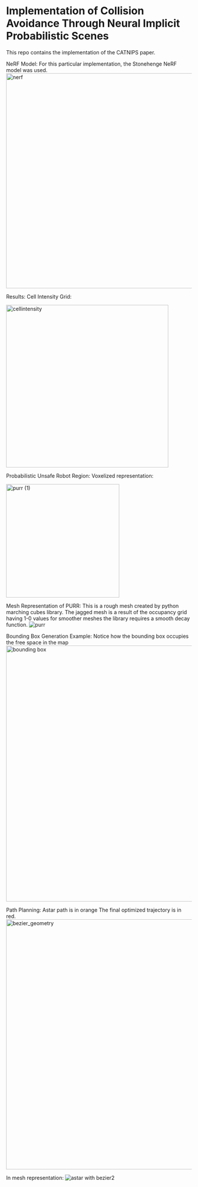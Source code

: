 # Implementation of Collision Avoidance Through Neural Implicit Probabilistic Scenes 

This repo contains the implementation of the CATNIPS paper. 

NeRF Model:
For this particular implementation, the Stonehenge NeRF model was used. 
<img width="582" alt="nerf" src="https://github.com/Samorange1/CATNIPS/assets/71136335/0cf3fa35-3508-4445-9c5f-23323b51eb46">


Results:
Cell Intensity Grid:

<img width="440" alt="cellintensity" src="https://github.com/Samorange1/CATNIPS/assets/71136335/79dea92a-c6ea-4d81-9981-95c88ac573cd">



Probabilistic Unsafe Robot Region:
Voxelized representation:

<img width="307" alt="purr (1)" src="https://github.com/Samorange1/CATNIPS/assets/71136335/19ecc0df-bef0-4494-acce-632c557b9e06">

Mesh Representation of PURR:
This is a rough mesh created by python marching cubes library. The jagged mesh is a result of the occupancy grid having 1-0 values for smoother meshes the library requires a smooth decay function.
![purr](https://github.com/Samorange1/CATNIPS/assets/71136335/d16a61ec-a693-48be-a74d-0003bd01bca6)


Bounding Box Generation Example:
Notice how the bounding box occupies the free space in the map
<img width="693" alt="bounding box" src="https://github.com/Samorange1/CATNIPS/assets/71136335/2ed9f854-f1cd-4e46-abb8-9e8cf2ee90ab">

Path Planning:
Astar path is in orange
The final optimized trajectory is in red.
<img width="677" alt="bezier_geometry" src="https://github.com/Samorange1/CATNIPS/assets/71136335/7f104138-2f3e-4d24-9811-02067cff3c10">


In mesh representation:
![astar with bezier2](https://github.com/Samorange1/CATNIPS/assets/71136335/05c319ca-af70-40a9-9575-6a59ce2deb4c)



